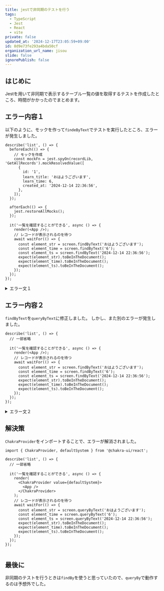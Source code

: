 ```yaml
---
title: jestで非同期のテストを行う
tags:
  - TypeScript
  - Jest
  - React
  - vite
private: false
updated_at: '2024-12-17T23:05:59+09:00'
id: 8d9e73fe293a4bda50cf
organization_url_name: jisou
slide: false
ignorePublish: false
---
```

## はじめに
Jestを用いて非同期で表示するテーブル一覧の値を取得するテストを作成したところ、時間がかかったのでまとめます。

## エラー内容１
以下のように、モックを作って`findeByText`でテストを実行したところ、エラーが発生しました。
```typescript:AppComponent.spec.tsx : 失敗例
describe('list', () => {
  beforeEach(() => {
    // モックを作成
    const mockFn = jest.spyOn(recordLib, 'GetAllRecords').mockResolvedValue([
      {
        id: '1',
        learn_title: 'おはようございます',
        learn_time: 6,
        created_at: '2024-12-14 22:36:56',
      },
    ]);
  });

  afterEach(() => {
    jest.restoreAllMocks();
  });

  it('一覧を確認することができる', async () => {
    render(<App />);
    // レコードが表示されるのを待つ
    await waitFor(() => {
      const element_str = screen.findByText('おはようございます');
      const element_time = screen.findByText('6');
      const element_ts = screen.findByText('2024-12-14 22:36:56');
      expect(element_str).toBeInTheDocument();
      expect(element_time).toBeInTheDocument();
      expect(element_ts).toBeInTheDocument();
    });
  });
});
```

<details><summary>エラー文１</summary>

```terminal:ターミナル
● list › 一覧を確認することができる

    expect(received).toBeInTheDocument()

    received value must be an HTMLElement or an SVGElement.
    Received has type:  object
    Received has value: {}

    Ignored nodes: comments, script, style
    <html>
      <head />
      <body>
        <div />
      </body>
    </html>

      55 |       const element_time = screen.findByText('6');
      56 |       const element_ts = screen.findByText('2024-12-14 22:36:56');
    > 57 |       expect(element_str).toBeInTheDocument();
         |                           ^
      58 |       expect(element_time).toBeInTheDocument();
      59 |       expect(element_ts).toBeInTheDocument();
      60 |     });

```
</details>

## エラー内容２
`findByText`を`queryByText`に修正しました。
しかし、また別のエラーが発生しました。

```typescript:AppComponent.spec.tsx : 失敗例
describe('list', () => {
  // 一部省略
  
  it('一覧を確認することができる', async () => {
    render(<App />);
    // レコードが表示されるのを待つ
    await waitFor(() => {
      const element_str = screen.findByText('おはようございます');
      const element_time = screen.findByText('6');
      const element_ts = screen.findByText('2024-12-14 22:36:56');
      expect(element_str).toBeInTheDocument();
      expect(element_time).toBeInTheDocument();
      expect(element_ts).toBeInTheDocument();
    });
  });
});
```

<details><summary>エラー文２</summary>

```terminal:ターミナル
● list › 一覧を確認することができる

    ContextError: useContext returned `undefined`. Seems you forgot to wrap component within <ChakraProvider />
```
</details>

## 解決策
`ChakraProvider`をインポートすることで、エラーが解消されました。
```typescript:AppComponent.spec.tsx : 成功例
import { ChakraProvider, defaultSystem } from '@chakra-ui/react';

describe('list', () => {
  // 一部省略

  it('一覧を確認することができる', async () => {
    render(
      <ChakraProvider value={defaultSystem}>
        <App />
      </ChakraProvider>
    );
    // レコードが表示されるのを待つ
    await waitFor(() => {
      const element_str = screen.queryByText('おはようございます');
      const element_time = screen.queryByText('6');
      const element_ts = screen.queryByText('2024-12-14 22:36:56');
      expect(element_str).toBeInTheDocument();
      expect(element_time).toBeInTheDocument();
      expect(element_ts).toBeInTheDocument();
    });
  });
});


```
## 最後に
非同期のテストを行うときは`findBy`を使うと思っていたので、`queryBy`で動作するのは予想外でした。



